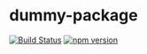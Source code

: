 # dummy-package

[![Build Status](https://travis-ci.org/simoneb/dummy-package.svg?branch=master)](https://travis-ci.org/simoneb/dummy-package)
[![npm version](https://badge.fury.io/js/%40simoneb%2Fdummy-package.svg)](https://badge.fury.io/js/%40simoneb%2Fdummy-package)
